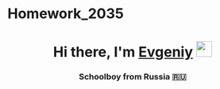 # Homework_2035
<h1 align="center">Hi there, I'm <a href="[https://daniilshat.ru/](https://www.youtube.com/watch?v=8Hy-xEhD-YY&ab_channel=DETRKIROR)" target="_blank">Evgeniy</a> 
<img src="https://github.com/blackcater/blackcater/raw/main/images/Hi.gif" height="32"/></h1>
<h3 align="center">Schoolboy from Russia 🇷🇺</h3>
